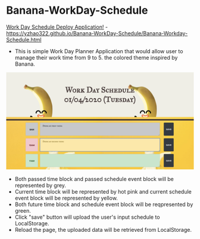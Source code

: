# Banana-WorkDay-Schedule
[Work Day Schedule Deploy Application!](https://yzhao322.github.io/Banana-WorkDay-Schedule/Banana-Workday-Schedule.html) - https://yzhao322.github.io/Banana-WorkDay-Schedule/Banana-Workday-Schedule.html


* This is simple Work Day Planner Application that would allow user to manage their work time from 9 to 5.  the colored theme inspired by Banana. 

<img src="source/demo.png" >

* Both passed time block and passed schedule event block will be represented by grey. 
* Current time block will be represented by hot pink and current schedule event block will be represented by yellow.
* Both future time block and schedule event block will be reqpresented by green.
* Click "save" button will upload the user's input schedule to LocalStorage. 
* Reload the page, the uploaded data will be retrieved from LocalStorage.
